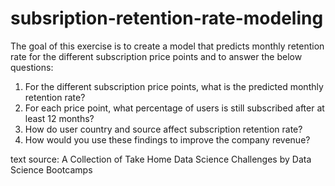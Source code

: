 # subsription-retention-rate-modeling

The goal of this exercise is to create a model that predicts monthly retention rate for the different subscription price points and to answer the below questions:
1. For the different subscription price points, what is the predicted monthly retention rate?
2. For each price point, what percentage of users is still subscribed after at least 12 months?
3. How do user country and source affect subscription retention rate?
4. How would you use these findings to improve the company revenue?
 
text source: A Collection of Take Home Data Science Challenges by Data Science Bootcamps
